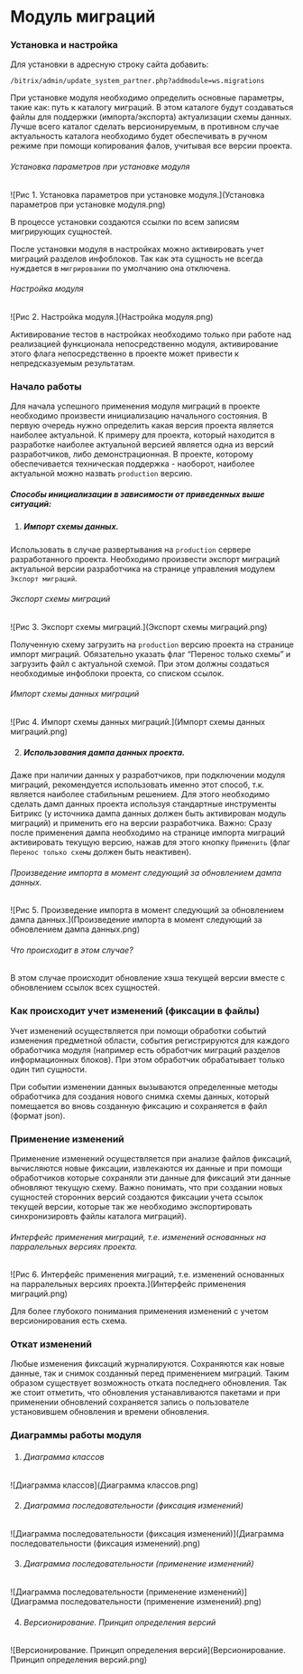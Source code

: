 Модуль миграций
===============

### Установка и настройка

Для установки в адресную строку сайта добавить: 

```
/bitrix/admin/update_system_partner.php?addmodule=ws.migrations
```

При установке модуля необходимо определить основные параметры, такие как: путь к каталогу миграций. В этом каталоге будут создаваться файлы для поддержки (импорта/экспорта) актуализации схемы данных. Лучше всего каталог сделать версионируемым, в противном случае актуальность каталога необходимо будет обеспечивать в ручном режиме при помощи копирования фалов, учитывая все версии проекта.

###### Установка параметров при установке модуля

![Рис 1. Установка параметров при установке модуля.](Установка параметров при установке модуля.png)

В процессе установки создаются ссылки по всем записям мигрирующих сущностей.

После установки модуля в настройках можно активировать учет миграций разделов инфоблоков. Так как эта сущность не всегда нуждается в `мигрировании` по умолчанию она отключена.

###### Настройка модуля

![Рис 2. Настройка модуля.](Настройка модуля.png)

Активирование тестов в настройках необходимо только при работе над реализацией функционала непосредственно модуля, активирование этого флага непосредственно в проекте может привести к непредсказуемым результатам.

### Начало работы

Для начала успешного применения модуля миграций в проекте необходимо произвести инициализацию начального состояния. В первую очередь нужно определить какая версия проекта является наиболее актуальной. К примеру для проекта, который находится в разработке наиболее актуальной версией является одна из версий разработчиков, либо демонстрационная. В проекте, которому обеспечивается техническая поддержка - наоборот, наиболее актуальной можно назвать `production` версию. 

##### Способы инициализации в зависимости от приведенных выше ситуаций:

  1. ##### Импорт схемы данных.
  
  Использовать в случае развертывания на `production` сервере разработанного проекта. Необходимо произвести экспорт миграций актуальной версии разработчика на странице управления модулем `Экспорт миграций`. 
  
  ###### Экспорт схемы миграций

  ![Рис 3. Экспорт схемы миграций.](Экспорт схемы миграций.png)

  Полученную схему загрузить на `production` версию проекта на странице импорт миграций. Обязательно указать флаг “Перенос только схемы” и загрузить файл с актуальной схемой. При этом должны создаться необходимые инфоблоки проекта, со списком ссылок.
  
  ###### Импорт схемы данных миграций
  
  ![Рис 4. Импорт схемы данных миграций.](Импорт схемы данных миграций.png)

  2. ##### Использования дампа данных проекта. 
  
  Даже при наличии данных у разработчиков, при подключении модуля миграций, рекомендуется использовать именно этот способ, т.к. является наиболее стабильным решением. Для этого необходимо сделать дамп данных проекта используя стандартные инструменты Битрикс (у источника дампа данных должен быть активирован модуль миграций) и применить его на версии разработчика. Важно: Сразу после применения дампа необходимо на странице импорта миграций активировать текущую версию, нажав для этого кнопку `Применить` (флаг `Перенос только схемы` должен быть 
  неактивен). 

  ###### Произведение импорта в момент следующий за обновлением дампа данных.

  ![Рис 5. Произведение импорта в момент следующий за обновлением дампа данных.](Произведение импорта в момент следующий за обновлением дампа данных.png)
  
  ###### Что происходит в этом случае? 
  
  В этом случае происходит обновление хэша текущей версии вместе с обновлением ссылок всех сущностей.
  
### Как происходит учет изменений (фиксации в файлы)

Учет изменений осуществляется при помощи обработки событий изменения предметной области, события регистрируются для каждого обработчика модуля (например есть обработчик миграций разделов информационных блоков). При этом обработчик обрабатывает только один тип сущности.

При событии изменении данных вызываются определенные методы обработчика для создания нового снимка схемы данных, который помещается во вновь созданную фиксацию и сохраняется в файл (формат json).
  
### Применение изменений

Применение изменений осуществляется при анализе файлов фиксаций, вычисляются новые фиксации, извлекаются их данные и при помощи обработчиков которые сохраняли эти данные для фиксаций эти данные обновляют текущую схему. Важно понимать, что при создании новых сущностей сторонних версий создаются фиксации учета ссылок текущей версии, которые так же необходимо экспортировать синхронизировть файлы каталога миграций). 

###### Интерфейс применения миграций, т.е. изменений основанных на парралельных версиях проекта.

![Рис 6. Интерфейс применения миграций, т.е. изменений основанных на парралельных версиях проекта.](Интерфейс применения миграций.png)

Для более глубокого понимания применения изменений с учетом версионирования есть схема.

### Откат изменений

Любые изменения фиксаций журналируются. Сохраняются как новые данные, так и снимок созданный перед применением миграций. Таким образом существует возможность отката последнего обновления. Так же стоит отметить, что обновления устанавливаются пакетами и при применении обновлений сохраняется запись о пользователе установившем обновления и времени обновления.

### Диаграммы работы модуля

1. ###### Диаграмма классов

![Диаграмма классов](Диаграмма классов.png)

2. ###### Диаграмма последовательности (фиксация изменений)

![Диаграмма последовательности (фиксация изменений)](Диаграмма последовательности (фиксация изменений).png)

3. ###### Диаграмма последовательности (применение изменений)

![Диаграмма последовательности (применение изменений)](Диаграмма последовательности (применение изменений).png)

4. ###### Версионирование. Принцип определения версий

![Версионирование. Принцип определения версий](Версионирование. Принцип определения версий.png)

